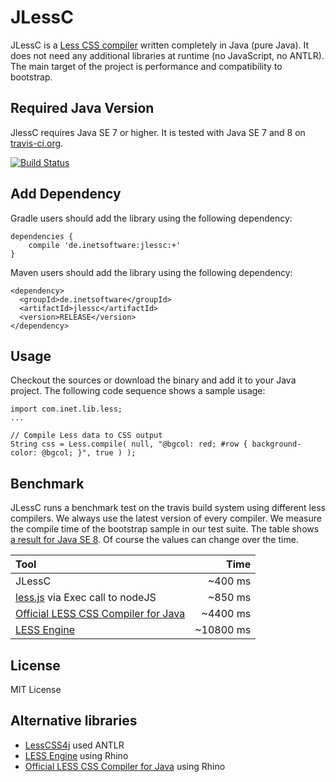 JLessC
======

JLessC is a [Less CSS compiler](http://lesscss.org) written completely in Java (pure Java). It does not need any additional libraries at runtime (no JavaScript, no ANTLR). The main target of the project is performance and compatibility to bootstrap.

Required Java Version
----
JlessC requires Java SE 7 or higher. It is tested with Java SE 7 and 8 on [travis-ci.org](https://travis-ci.org/i-net-software/jlessc).

[![Build Status](https://travis-ci.org/i-net-software/jlessc.svg)](https://travis-ci.org/i-net-software/jlessc)

Add Dependency
----
Gradle users should add the library using the following dependency:

    dependencies {
        compile 'de.inetsoftware:jlessc:+'
    }

Maven users should add the library using the following dependency:

    <dependency>
      <groupId>de.inetsoftware</groupId>
      <artifactId>jlessc</artifactId>
      <version>RELEASE</version>
    </dependency>

Usage
----
Checkout the sources or download the binary and add it to your Java project. The following code sequence shows a sample usage:

    import com.inet.lib.less;
    ...
    
    // Compile Less data to CSS output
    String css = Less.compile( null, "@bgcol: red; #row { background-color: @bgcol; }", true ) );

Benchmark
----
JLessC runs a benchmark test on the travis build system using different less compilers. We always use the latest version of every compiler. We measure the compile time of the bootstrap sample in our test suite. The table shows [a result for Java SE 8](https://travis-ci.org/i-net-software/jlessc/jobs/57452290). Of course the values can change over the time.

| Tool                                                |      Time |
| :-------------------------------------------------- | ---------:|
| JLessC                                              |   ~400 ms |
| [less.js][lessJS] via Exec call to nodeJS           |   ~850 ms |
| [Official LESS CSS Compiler for Java][lessOfficial] |  ~4400 ms |
| [LESS Engine][lessEngine]                           | ~10800 ms |

License
----
MIT License

Alternative libraries
----
+ [LessCSS4j](https://github.com/localmatters/lesscss4j) used ANTLR
+ [LESS Engine][lessEngine] using Rhino
+ [Official LESS CSS Compiler for Java][lessOfficial] using Rhino

[lessJS]: https://www.npmjs.com/package/less
[lessEngine]: https://github.com/asual/lesscss-engine "LESS Engine"
[lessOfficial]: https://github.com/marceloverdijk/lesscss-java "Official LESS CSS Compiler for Java"
